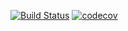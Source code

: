 [![Build Status](https://app.travis-ci.com/himax82/job4j_cars.svg?branch=master)](https://app.travis-ci.com/himax82/job4j_cars)
[![codecov](https://codecov.io/gh/himax82/job4j_cars/branch/master/graph/badge.svg?token=GOUXMNJ4C5)](https://codecov.io/gh/himax82/job4j_cars)
